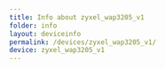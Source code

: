```yaml
---
title: Info about zyxel_wap3205_v1
folder: info
layout: deviceinfo
permalink: /devices/zyxel_wap3205_v1/
device: zyxel_wap3205_v1
---
```

